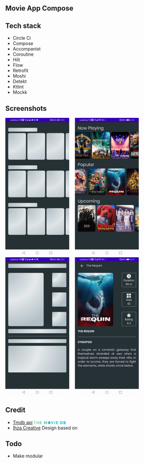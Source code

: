 ## Movie App Compose


## Tech stack
* Circle Ci
* Compose
* Accompanist
* Coroutine
* Hilt
* Flow
* Retrofit
* Moshi
* Detekt
* Ktlint
* Mockk


## Screenshots
<img src="/art/movie_list_shimmer.jpg" width="200"> &emsp;<img src="/art/movie_list.jpg" width="200"> &emsp;<img src="/art/movie_detail_shimmer.jpg" width="200"> &emsp;<img src="/art/movie_detail.jpg" width="200">


## Credit
* [Tmdb api](https://www.themoviedb.org/) <img src="/art/tmdb.svg" width="100">
* [Ihza Creative](https://www.figma.com/community/file/1047722855993806321) Design based on


## Todo
* Make modular


